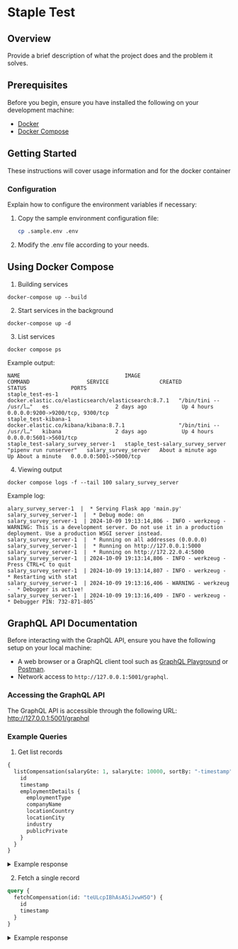 # Staple Test

## Overview

Provide a brief description of what the project does and the problem it solves.

## Prerequisites

Before you begin, ensure you have installed the following on your development machine:

- [Docker](https://docs.docker.com/get-docker/)
- [Docker Compose](https://docs.docker.com/compose/install/)

## Getting Started

These instructions will cover usage information and for the docker container

### Configuration

Explain how to configure the environment variables if necessary:

1. Copy the sample environment configuration file:

   ```bash
   cp .sample.env .env
   ```

2. Modify the .env file according to your needs.

## Using Docker Compose

1. Building services

```
docker-compose up --build
```

2. Start services in the background

```
docker-compose up -d
```

3. List services

```
docker compose ps
```

Example output:

```
NAME                                 IMAGE                                                 COMMAND                  SERVICE                CREATED              STATUS              PORTS
staple_test-es-1                     docker.elastic.co/elasticsearch/elasticsearch:8.7.1   "/bin/tini -- /usr/l…"   es                     2 days ago           Up 4 hours          0.0.0.0:9200->9200/tcp, 9300/tcp
staple_test-kibana-1                 docker.elastic.co/kibana/kibana:8.7.1                 "/bin/tini -- /usr/l…"   kibana                 2 days ago           Up 4 hours          0.0.0.0:5601->5601/tcp
staple_test-salary_survey_server-1   staple_test-salary_survey_server                      "pipenv run runserver"   salary_survey_server   About a minute ago   Up About a minute   0.0.0.0:5001->5000/tcp
```

4. Viewing output

```
docker compose logs -f --tail 100 salary_survey_server
```

Example log:

```
alary_survey_server-1  |  * Serving Flask app 'main.py'
salary_survey_server-1  |  * Debug mode: on
salary_survey_server-1  | 2024-10-09 19:13:14,806 - INFO - werkzeug - WARNING: This is a development server. Do not use it in a production deployment. Use a production WSGI server instead.
salary_survey_server-1  |  * Running on all addresses (0.0.0.0)
salary_survey_server-1  |  * Running on http://127.0.0.1:5000
salary_survey_server-1  |  * Running on http://172.22.0.4:5000
salary_survey_server-1  | 2024-10-09 19:13:14,806 - INFO - werkzeug - Press CTRL+C to quit
salary_survey_server-1  | 2024-10-09 19:13:14,807 - INFO - werkzeug -  * Restarting with stat
salary_survey_server-1  | 2024-10-09 19:13:16,406 - WARNING - werkzeug -  * Debugger is active!
salary_survey_server-1  | 2024-10-09 19:13:16,409 - INFO - werkzeug -  * Debugger PIN: 732-871-805`
```

## GraphQL API Documentation

Before interacting with the GraphQL API, ensure you have the following setup on your local machine:

- A web browser or a GraphQL client tool such as [GraphQL Playground](https://github.com/graphql/graphql-playground) or [Postman](https://www.postman.com/).
- Network access to `http://127.0.0.1:5001/graphql`.

### Accessing the GraphQL API

The GraphQL API is accessible through the following URL: http://127.0.0.1:5001/graphql

### Example Queries

1. Get list records

```graphql
{
  listCompensation(salaryGte: 1, salaryLte: 10000, sortBy: "-timestamp") {
    id
    timestamp
    employmentDetails {
      employmentType
      companyName
      locationCountry
      locationCity
      industry
      publicPrivate
    }
  }
}
```

<details>
<summary>Example response</summary>

```json
{
  "data": {
    "listCompensation": [
      {
        "id": "HeULcpIBhAsA5iJvwIF_",
        "timestamp": 1608726074,
        "employmentDetails": {
          "employmentType": null,
          "companyName": null,
          "locationCountry": null,
          "locationCity": null,
          "industry": "Healthcare",
          "publicPrivate": null
        }
      },
      {
        "id": "2uULcpIBhAsA5iJvwIB_",
        "timestamp": 1602046504,
        "employmentDetails": {
          "employmentType": null,
          "companyName": null,
          "locationCountry": null,
          "locationCity": null,
          "industry": "sports footwear",
          "publicPrivate": null
        }
      },
      {
        "id": "3-ULcpIBhAsA5iJvwH9-",
        "timestamp": 1589463444,
        "employmentDetails": {
          "employmentType": null,
          "companyName": null,
          "locationCountry": null,
          "locationCity": null,
          "industry": "Education",
          "publicPrivate": null
        }
      },
      {
        "id": "r-ULcpIBhAsA5iJvwH9-",
        "timestamp": 1584510871,
        "employmentDetails": {
          "employmentType": null,
          "companyName": null,
          "locationCountry": null,
          "locationCity": null,
          "industry": "Public Relations",
          "publicPrivate": null
        }
      },
      {
        "id": "j-ULcpIBhAsA5iJvwH9O",
        "timestamp": 1583391198,
        "employmentDetails": {
          "employmentType": null,
          "companyName": null,
          "locationCountry": null,
          "locationCity": null,
          "industry": "ADVERTISING ",
          "publicPrivate": null
        }
      },
      {
        "id": "y-ULcpIBhAsA5iJvwH5O",
        "timestamp": 1580895190,
        "employmentDetails": {
          "employmentType": null,
          "companyName": null,
          "locationCountry": null,
          "locationCity": null,
          "industry": "Mortgage industry ",
          "publicPrivate": null
        }
      },
      {
        "id": "teULcpIBhAsA5iJvwH5O",
        "timestamp": 1580722657,
        "employmentDetails": {
          "employmentType": null,
          "companyName": null,
          "locationCountry": null,
          "locationCity": null,
          "industry": "advertising",
          "publicPrivate": null
        }
      },
      {
        "id": "peULcpIBhAsA5iJvwH0n",
        "timestamp": 1579016785,
        "employmentDetails": {
          "employmentType": null,
          "companyName": null,
          "locationCountry": null,
          "locationCity": null,
          "industry": "ARCHITECTURE",
          "publicPrivate": null
        }
      },
      {
        "id": "VeULcpIBhAsA5iJvwH0n",
        "timestamp": 1578412207,
        "employmentDetails": {
          "employmentType": null,
          "companyName": null,
          "locationCountry": null,
          "locationCity": null,
          "industry": "PR",
          "publicPrivate": null
        }
      },
      {
        "id": "UuULcpIBhAsA5iJvwH0n",
        "timestamp": 1578402322,
        "employmentDetails": {
          "employmentType": null,
          "companyName": null,
          "locationCountry": null,
          "locationCity": null,
          "industry": "",
          "publicPrivate": null
        }
      }
    ]
  }
}
```

</details>

2. Fetch a single record

```graphql
query {
  fetchCompensation(id: "teULcpIBhAsA5iJvwH5O") {
    id
    timestamp
  }
}
```

<details>
<summary>Example response</summary>

```json
{
  "data": {
    "fetchCompensation": {
      "id": "teULcpIBhAsA5iJvwH5O",
      "timestamp": 1580722657
    }
  }
}
```

</details>
